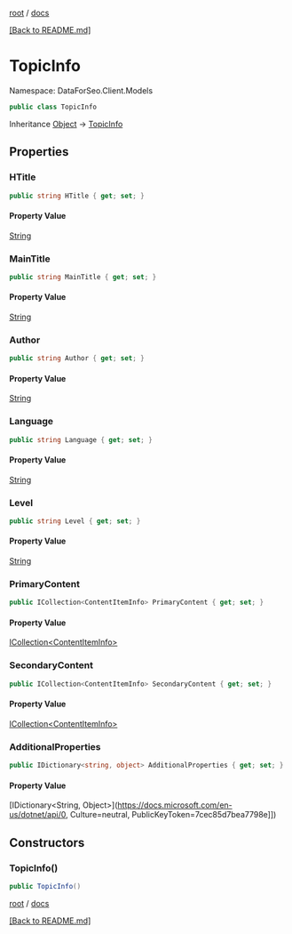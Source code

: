 [root](./../ "root") / [docs](./ "docs")

[[Back to README.md]](./../README.md "[Back to README.md]")

# TopicInfo

Namespace: DataForSeo.Client.Models

```csharp
public class TopicInfo
```

Inheritance [Object](https://docs.microsoft.com/en-us/dotnet/api/Object) → [TopicInfo](./TopicInfo.md)

## Properties

### **HTitle**

```csharp
public string HTitle { get; set; }
```

#### Property Value

[String](https://docs.microsoft.com/en-us/dotnet/api/String)<br>

### **MainTitle**

```csharp
public string MainTitle { get; set; }
```

#### Property Value

[String](https://docs.microsoft.com/en-us/dotnet/api/String)<br>

### **Author**

```csharp
public string Author { get; set; }
```

#### Property Value

[String](https://docs.microsoft.com/en-us/dotnet/api/String)<br>

### **Language**

```csharp
public string Language { get; set; }
```

#### Property Value

[String](https://docs.microsoft.com/en-us/dotnet/api/String)<br>

### **Level**

```csharp
public string Level { get; set; }
```

#### Property Value

[String](https://docs.microsoft.com/en-us/dotnet/api/String)<br>

### **PrimaryContent**

```csharp
public ICollection<ContentItemInfo> PrimaryContent { get; set; }
```

#### Property Value

[ICollection&lt;ContentItemInfo&gt;](./ContentItemInfo.md)<br>

### **SecondaryContent**

```csharp
public ICollection<ContentItemInfo> SecondaryContent { get; set; }
```

#### Property Value

[ICollection&lt;ContentItemInfo&gt;](./ContentItemInfo.md)<br>

### **AdditionalProperties**

```csharp
public IDictionary<string, object> AdditionalProperties { get; set; }
```

#### Property Value

[IDictionary&lt;String, Object&gt;](https://docs.microsoft.com/en-us/dotnet/api/0, Culture=neutral, PublicKeyToken=7cec85d7bea7798e]])<br>

## Constructors

### **TopicInfo()**

```csharp
public TopicInfo()
```

[root](./../ "root") / [docs](./ "docs")

[[Back to README.md]](./../README.md "[Back to README.md]")